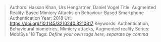 > Authors: Hassan Khan, Urs Hengartner, Daniel Vogel
> Title: Augmented Reality-Based Mimicry Attacks on Behaviour-Based Smartphone Authentication
> Year: 2018
> Url: https://doi.org/10.1145/3210240.3210317
> Keywords: Authentication, Behavioural biometrics, Mimicry attacks, Augmented reality
> Series: MobiSys '18
> Tags: *Define your own tags here, separate by comma*